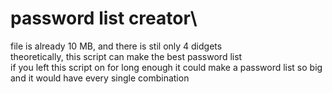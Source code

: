 # password list creator\
file is already 10 MB, and there is stil only 4 didgets\
theoretically, this script can make the best password list \
if you left this script on for long enough it could make a password list so big and it would have every single combination 
